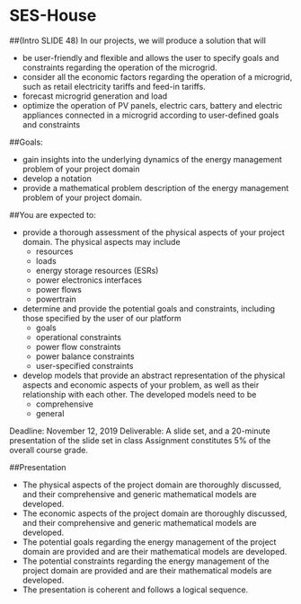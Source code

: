 # SES-House
##(Intro SLIDE 48)
In our projects, we will produce a solution that will
  * be user-friendly and flexible and allows the user to specify goals and constraints regarding the operation of the microgrid.
  * consider all the economic factors regarding the operation of a microgrid, such as retail electricity tariffs and feed-in tariffs.
  * forecast microgrid generation and load
  * optimize the operation of PV panels, electric cars, battery and electric appliances connected in a microgrid according to user-defined goals and constraints
              
##Goals:
  * gain insights into the underlying dynamics of the energy management problem of your project domain
  * develop a notation
  * provide a mathematical problem description of the energy management problem of your project domain.

##You are expected to:
  * provide a thorough assessment of the physical aspects of your project domain. The physical aspects may include
    * resources
    * loads
    * energy storage resources (ESRs)
    * power electronics interfaces
    * power flows
    * powertrain
  * determine and provide the potential goals and constraints, including those specified by the user of our platform
    * goals
    * operational constraints
    * power flow constraints
    * power balance constraints
    * user-specified constraints
  * develop models that provide an abstract representation of the physical aspects and economic aspects of your problem, as well as their relationship with each other. The developed models need to be
    * comprehensive
    * general

Deadline: November 12, 2019
Deliverable: A slide set, and a 20-minute presentation of the slide set in class
Assignment constitutes 5% of the overall course grade.

##Presentation
  * The physical aspects of the project domain are thoroughly discussed, and their comprehensive and generic mathematical models are developed.
  * The economic aspects of the project domain are thoroughly discussed, and their comprehensive and generic mathematical models are developed.
  * The potential goals regarding the energy management of the project domain are provided and are their mathematical models are developed.
  * The potential constraints regarding the energy management of the project domain are provided and are their mathematical models are developed.
  * The presentation is coherent and follows a logical sequence.

